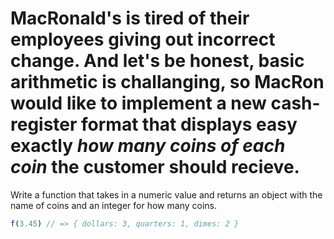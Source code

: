 MacRonald's is tired of their employees giving out incorrect change.
And let's be honest, basic arithmetic is challanging, so MacRon would
like to implement a new cash-register format that displays easy exactly
*how many coins of each coin* the customer should recieve.
===
Write a function that takes in a numeric value and returns an object with the name of coins and an integer for how many coins.

```javascript
f(3.45) // => { dollars: 3, quarters: 1, dimes: 2 }
```
